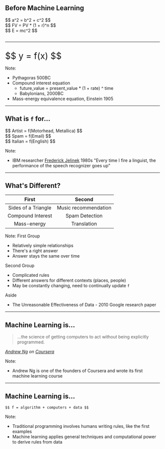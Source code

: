 ## Before Machine Learning

<div class="fragment">
$$ a^2 = b^2 + c^2 $$
</div>

<div class="fragment">
$$ FV = PV * (1 + r)^n $$
</div>

<div class="fragment">
$$ E = mc^2 $$
</div>

<div class="fragment" style="font-size: 2em">
<hr />
$$ y = f(x) $$
</div>

Note:
- Pythagoras 500BC
- Compound interest equation
  - future_value = present_value * (1 + rate) ^ time
  - Babylonians, 2000BC
- Mass-energy equivalence equation, Einstein 1905

---

## What is `f` for...

<div class="fragment">
$$ Artist = f(Motorhead, Metallica) $$
</div>

<div class="fragment">
$$ Spam = f(Email) $$
</div>

<div class="fragment">
$$ Italian = f(English) $$
</div>

Note:
- IBM researcher [Frederick Jelinek](https://en.wikipedia.org/wiki/Frederick_Jelinek) 1980s "Every time I fire a linguist, the performance of the speech recognizer goes up"
---

## What's Different?

| First | Second |
|:-----:|:------:|
| Sides of a Triangle | Music recommendation |
| Compound Interest | Spam Detection     |
| Mass-energy    | Translation          |

Note:
First Group
- Relatively simple relationships
- There's a right answer
- Answer stays the same over time

Second Group
- Complicated rules
- Different answers for different contexts (places, people)
- May be constantly changing, need to continually update `f`

Aside
- The Unreasonable Effectiveness of Data - 2010 Google research paper


---

## Machine Learning is...

<blockquote>
<p>...the science of getting computers to act without being explicitly programmed.</p>
</blockquote>
<cite>
    <a href="https://en.wikipedia.org/wiki/Andrew_Ng">Andrew Ng</a>
    on <a href="https://coursera.com">Coursera</a>
</cite>
</blockquote>

Note:
- Andrew Ng is one of the founders of Coursera and wrote its first machine learning course

---

## Machine Learning is...

`$$ f = algorithm + computers + data $$`

Note:
- Traditional programming involves humans writing rules, like the first examples
- Machine learning applies general techniques and computational power to derive rules from data

